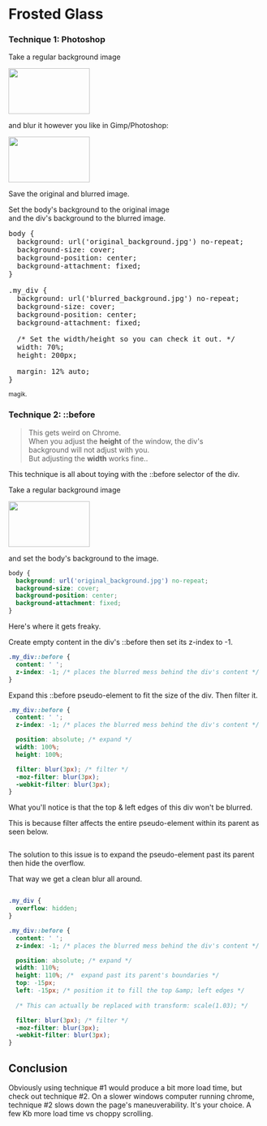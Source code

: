 # Frosted Glass

### Technique 1: Photoshop
Take a regular background image

<p><img src="back.jpg" width="160px" height="90px;"></p>

<p>and blur it however you like in Gimp/Photoshop:</p>

<p><img src="back-.jpg" width="160px" height="90px;"></p>

<p>Save the original and blurred image.</p>

<p>Set the body's background to the original image<br/>
and the div's background to the blurred image.</p>

<pre>
body {
  background: url('original_background.jpg') no-repeat;
  background-size: cover;
  background-position: center;
  background-attachment: fixed;
}

.my_div {
  background: url('blurred_background.jpg') no-repeat;
  background-size: cover;
  background-position: center;
  background-attachment: fixed;

  /* Set the width/height so you can check it out. */
  width: 70%;
  height: 200px;

  margin: 12% auto;
}
</pre>

<p><small>magik.</small></p>

### Technique 2: ::before

<blockquote>
	This gets weird on Chrome.<br/>
	When you adjust the <strong>height</strong> of the window, the div's<br/>
	background will not adjust with you.<br/>
	But adjusting the <strong>width</strong> works fine..
</blockquote>

<p>This technique is all about toying with the ::before selector of the div.</p>

<p>Take a regular background image</p>

<p><img src="back.jpg" width="160px" height="90px;"></p>

<p>and set the body's background to the image.</p>

```css
body {
  background: url('original_background.jpg') no-repeat;
  background-size: cover;
  background-position: center;
  background-attachment: fixed;
}
```

<p>Here's where it gets freaky.</p>

<p>Create empty content in the div's ::before then set its z-index to -1.</p>

```css
.my_div::before {
  content: ' ';
  z-index: -1; /* places the blurred mess behind the div's content */
}
```

<p>Expand this ::before pseudo-element to fit the size of the div. Then filter it.</p>

```css
.my_div::before {
  content: ' ';
  z-index: -1; /* places the blurred mess behind the div's content */

  position: absolute; /* expand */
  width: 100%;
  height: 100%;

  filter: blur(3px); /* filter */
  -moz-filter: blur(3px);
  -webkit-filter: blur(3px);
}
```

<p>What you'll notice is that the top &amp; left edges of this div won't be blurred.</p>

<p>This is because filter affects the entire pseudo-element within its parent as seen below.</p>

<img src="./example1.png" alt="">

<p>The solution to this issue is to expand the pseudo-element past its parent then hide the overflow.</p>

<p>That way we get a clean blur all around.</p>

<img src="./example2.png" alt="">

```css
.my_div {
  overflow: hidden;
}

.my_div::before {
  content: ' ';
  z-index: -1; /* places the blurred mess behind the div's content */

  position: absolute; /* expand */
  width: 110%;
  height: 110%; /*  expand past its parent's boundaries */
  top: -15px;
  left: -15px; /* position it to fill the top &amp; left edges */
  
  /* This can actually be replaced with transform: scale(1.03); */

  filter: blur(3px); /* filter */
  -moz-filter: blur(3px);
  -webkit-filter: blur(3px);
}
```

## Conclusion

Obviously using technique #1 would produce a bit more load time, but check out technique #2. On a slower windows computer running chrome, technique #2 slows down the page's maneuverability. It's your choice. A few Kb more load time vs choppy scrolling.
